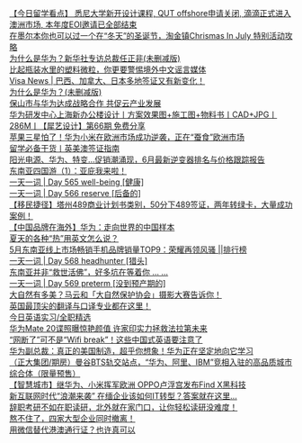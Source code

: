   
[【今日留学看点】 悉尼大学新开设计课程, QUT offshore申请关闭, 滴滴正式进入澳洲市场, 本年度EOI邀请已全部结束](http://www.dianyue.me/archives/372/gawyvug3257dt9lv/)  
[在墨尔本你也可以过一个在“冬天”的圣诞节，淘金镇Chrismas In July 特别活动攻略](http://www.dianyue.me/archives/611/cl7f4j52xib8je52/)  
[为什么是华为？新华社专访总裁任正非(未删减版)](http://www.dianyue.me/archives/701/c9rqj31bp6tzk5e8/)  
[比起瓶装水里的塑料微粒，你更要警惕境外中文谣言媒体](http://www.dianyue.me/archives/172/fr2m4sj8ce41w8ez/)  
[Visa News | 巴西、加拿大、日本多地签证又有新变化！](http://www.dianyue.me/archives/624/b5l4w63745x6srgl/)  
[为什么是华为？(未删减版)](http://www.dianyue.me/archives/513/b5l4w63745x6srgl/)  
[保山市与华为达成战略合作 共促云产业发展](http://www.dianyue.me/archives/477/va21l0b7b9r607o9/)  
[华为研发中心上海新办公楼设计丨方案效果图+施工图+物料书丨CAD+JPG丨286M丨【犀艺设计】第66期 免费分享](http://www.dianyue.me/archives/379/ob0qcko7bvawskn7/)  
[苹果三星怕了！华为小米在欧洲市场成功逆袭，正在“蚕食”欧洲市场](http://www.dianyue.me/archives/818/bqrbumk7kyr7navz/)  
[留学必备干货丨英美澳签证指南](http://www.dianyue.me/archives/815/ri1cbn5v7dr982tm/)  
[阳光电源、华为、特变…促销潮涌现，6月最新逆变器排名与价格跟踪报告](http://www.dianyue.me/archives/205/ri1cbn5v7dr982tm/)  
[东南亚四国游（1）：亚庇我来啦！](http://www.dianyue.me/archives/731/i8z0es8dfwpiyas6/)  
[一天一词 | Day 565 well-being [健康]](http://www.dianyue.me/archives/372/dqysot2b34ovjvab/)  
[一天一词 | Day 566 reserve [后备的]](http://www.dianyue.me/archives/391/3sf5d5qbna3unkbf/)  
[【移民捷径】塔州489商业计划书类别，50分下489签证，两年转绿卡，大量成功案例！](http://www.dianyue.me/archives/748/tl1tu1oqg8xsydu1/)  
[【中国品牌在海外】华为：走向世界的中国样本](http://www.dianyue.me/archives/036/tcez7idhrkemq4i8/)  
[夏天的各种“热”用英文怎么说？](http://www.dianyue.me/archives/372/9zbjxlx0x245mg40/)  
[5月东南亚线上市场畅销手机品牌销量TOP9：荣耀再领风骚  ||排行榜](http://www.dianyue.me/archives/890/cq9mxrchmubk73vc/)  
[一天一词 | Day 568 headhunter [猎头]](http://www.dianyue.me/archives/418/vxmpv4wbfc712k3s/)  
[东南亚并非“救世活佛”，好多坑在等着你 ... ...](http://www.dianyue.me/archives/057/oqbhc8o88ac7h2gw/)  
[一天一词 | Day 569 preterm [没到预产期的]](http://www.dianyue.me/archives/429/cudxl9czs50g59uj/)  
[大自然有多美？马云和「大自然保护协会」摄影大赛告诉你！](http://www.dianyue.me/archives/061/hnmfebd8m18tfh66/)  
[英国最顶尖的翻译与口译专业都在这里！](http://www.dianyue.me/archives/482/19tsxy9acx9olfs3/)  
[今日英语实习/全职精选](http://www.dianyue.me/archives/297/8pevyu2ua659ebg5/)  
[华为Mate 20谍照曝惊艳颜值 许家印实力拯救法拉第未来](http://www.dianyue.me/archives/362/fh2y1zuiigflg6bn/)  
[“网断了”可不是“Wifi break”！这些中国式英语要注意了](http://www.dianyue.me/archives/412/fh2y1zuiigflg6bn/)  
[华为副总裁：真正的美国制造，超乎你想象！华为正在坚定地向它学习](http://www.dianyue.me/archives/131/lwlfz9fz48cr0pye/)  
[（正大集团/期房）曼谷BTS轨交站点，“华为、阿里、IBM”竞相入驻的高品质城市综合体（限量预售）](http://www.dianyue.me/archives/115/557d9k4cfsfzqcqz/)  
[【智慧城市】继华为、小米挥军欧洲 OPPO卢浮宫发布Find X黑科技](http://www.dianyue.me/archives/105/av50tby3v4nxbmrx/)  
[新互联网时代“浪潮来袭” 在缅企业该如何IT转型？答案就在这里...](http://www.dianyue.me/archives/133/owuyo36s6y3pd324/)  
[辞职考研不如在职读研，北外就在家门口，让你轻松读研没难度！](http://www.dianyue.me/archives/143/nurx4uu8fqay1hur/)  
[熬不住了，四家大型企业同时撤离！](http://www.dianyue.me/archives/177/br6n9u0rv26jkc5h/)  
[用微信替代港澳通行证？也许真可以](http://www.dianyue.me/archives/213/bk5owcs0run9lqs8/)
